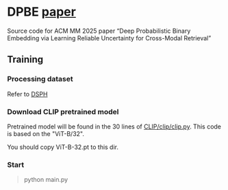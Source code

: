 # DPBE [paper](https://dl.acm.org/doi/10.1145/3746027.3754811)
Source code for ACM MM 2025 paper “Deep Probabilistic Binary Embedding via Learning Reliable Uncertainty for Cross-Modal Retrieval”

## Training

### Processing dataset
Refer to [DSPH](https://github.com/QinLab-WFU/DSPH)

### Download CLIP pretrained model
Pretrained model will be found in the 30 lines of [CLIP/clip/clip.py](https://github.com/openai/CLIP/blob/main/clip/clip.py). This code is based on the "ViT-B/32".

You should copy ViT-B-32.pt to this dir.

### Start
> python main.py
